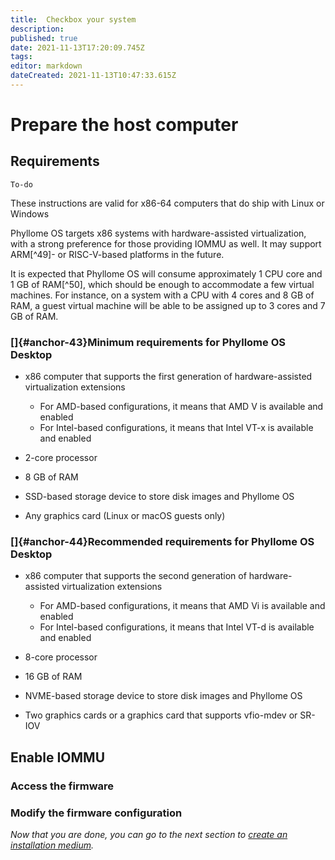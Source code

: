 ```yaml
---
title:  Checkbox your system
description: 
published: true
date: 2021-11-13T17:20:09.745Z
tags: 
editor: markdown
dateCreated: 2021-11-13T10:47:33.615Z
---
```


# Prepare the host computer

## Requirements

`To-do`

These instructions are valid for x86-64 computers that do ship with Linux or Windows

Phyllome OS targets x86 systems with hardware-assisted virtualization,
with a strong preference for those providing IOMMU as well. It may
support ARM[^49]- or RISC-V-based platforms in the future.

It is expected that Phyllome OS will consume approximately 1 CPU core
and 1 GB of RAM[^50], which should be enough to accommodate a few
virtual machines. For instance, on a system with a CPU with 4 cores and
8 GB of RAM, a guest virtual machine will be able to be assigned up to 3
cores and 7 GB of RAM.

### []{#anchor-43}Minimum requirements for Phyllome OS Desktop

-   x86 computer that supports the first generation of hardware-assisted
    virtualization extensions

    -   For AMD-based configurations, it means that AMD V is available
        and enabled
    -   For Intel-based configurations, it means that Intel VT-x is
        available and enabled

-   2-core processor

-   8 GB of RAM

-   SSD-based storage device to store disk images and Phyllome OS

-   Any graphics card (Linux or macOS guests only)

### []{#anchor-44}Recommended requirements for Phyllome OS Desktop

-   x86 computer that supports the second generation of
    hardware-assisted virtualization extensions

    -   For AMD-based configurations, it means that AMD Vi is available
        and enabled
    -   For Intel-based configurations, it means that Intel VT-d is
        available and enabled

-   8-core processor

-   16 GB of RAM

-   NVME-based storage device to store disk images and Phyllome OS

-   Two graphics cards or a graphics card that supports vfio-mdev or
    SR-IOV



## Enable IOMMU

### Access the firmware

### Modify the firmware configuration


*Now that you are done, you can go to the next section to [create an installation medium](/deploy/medium).*